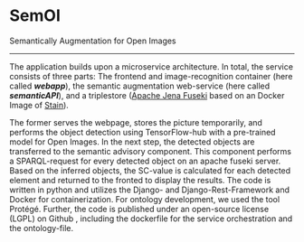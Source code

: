 # SemOI
Semantically Augmentation for Open Images
_______

The application builds upon a microservice architecture. In total, the service consists of three parts: The frontend and image-recognition container (here called ***webapp***), the semantic augmentation web-service (here called ***semanticAPI***), and a triplestore ([Apache Jena Fuseki](https://jena.apache.org/documentation/fuseki2/) based on an Docker Image of [Stain](https://registry.hub.docker.com/r/stain/jena-fuseki)).

The former serves the webpage, stores the picture temporarily, and performs the object detection using TensorFlow-hub with a pre-trained model for Open Images. In the next step, the detected objects are transferred to the semantic advisory component. This component performs a SPARQL-request for every detected object on an apache fuseki server. Based on the inferred objects, the SC-value is calculated for each detected element and returned to the fronted to display the results.
The code is written in python and utilizes the Django- and Django-Rest-Framework and Docker  for containerization. For ontology development, we used the tool Protégé. Further, the code is published under an open-source license (LGPL) on Github , including the dockerfile for the service orchestration and the ontology-file.

